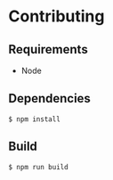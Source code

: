 # Contributing

## Requirements

- Node

## Dependencies

```console
$ npm install
```

## Build

```console
$ npm run build
```
